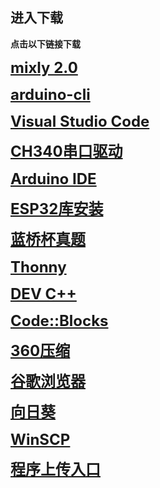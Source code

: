 ## 进入下载

**点击以下链接下载**

<font size="5">**[mixly 2.0](http://www.cele-tech.com:5000/sharing/m949pbl1c)**</font>

<font size="5">**[arduino-cli](https://downloads.arduino.cc/arduino-cli/arduino-cli_latest_Windows_64bit.zip)**</font>

<font size="5">**[Visual Studio Code](https://code.visualstudio.com/docs/?dv=win64user)**</font>

<font size="5">**[CH340串口驱动](https://www.wch.cn/downloads/file/65.html)**</font>

<font size="5">**[Arduino IDE](https://downloads.arduino.cc/arduino-ide/arduino-ide_2.3.4_Windows_64bit.exe)**</font>

<font size="5">**[ESP32库安装](http://www.cele-tech.com:5000/sharing/xOCNzIuSd)**</font>

<font size="5">**[蓝桥杯真题](http://www.cele-tech.com:5000/sharing/HK36AJjfB)**</font>

<font size="5">**[Thonny](http://www.cele-tech.com:5000/sharing/UGVKy2eVw)**</font>

<font size="5">**[DEV C++](https://logserviceccf.oss-cn-hangzhou.aliyuncs.com/Dev-Cpp%205.11%20TDM-GCC%204.9.2.exe)**</font>

<font size="5">**[Code::Blocks](http://www.cele-tech.com:5000/sharing/JTleWhogX)**</font>

<font size="5">**[360压缩](https://www.360totalsecurity.com/zh-cn/download-free-360-zip/)**</font>

<font size="5">**[谷歌浏览器](https://dl.google.com/tag/s/appguid%3D%7B8A69D345-D564-463C-AFF1-A69D9E530F96%7D%26iid%3D%7B8DFA7F4B-A60F-278B-84C2-338237943B54%7D%26lang%3Dzh-CN%26browser%3D5%26usagestats%3D1%26appname%3DGoogle%2520Chrome%26needsadmin%3Dprefers%26ap%3Dx64-statsdef_1%26installdataindex%3Dempty/chrome/install/ChromeStandaloneSetup64.exe)**</font>

<font size="5">**[向日葵](https://sunlogin.oray.com/download)**</font>

<font size="5">**[WinSCP](https://winscp.net/eng/download.php)**</font>

<font size="5">**[程序上传入口](http://www.cele-tech.com:5000/sharing/A7O0nX4dI)**</font>
